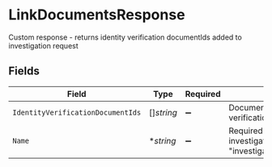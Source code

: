 # LinkDocumentsResponse

Custom response - returns identity verification documentIds added to investigation request


## Fields

| Field                                                                                | Type                                                                                 | Required                                                                             | Description                                                                          | Example                                                                              |
| ------------------------------------------------------------------------------------ | ------------------------------------------------------------------------------------ | ------------------------------------------------------------------------------------ | ------------------------------------------------------------------------------------ | ------------------------------------------------------------------------------------ |
| `IdentityVerificationDocumentIds`                                                    | []*string*                                                                           | :heavy_minus_sign:                                                                   | Document IDs from identity verification result object                                | 0f01ae1f-d24c-4171-8f3f-c0b820bf3044                                                 |
| `Name`                                                                               | **string*                                                                            | :heavy_minus_sign:                                                                   | Required: The ID of the investigation The format is "investigations/{investigation}" | investigations/01HEWVF4ZSNKYRP293J53ASJCJ                                            |